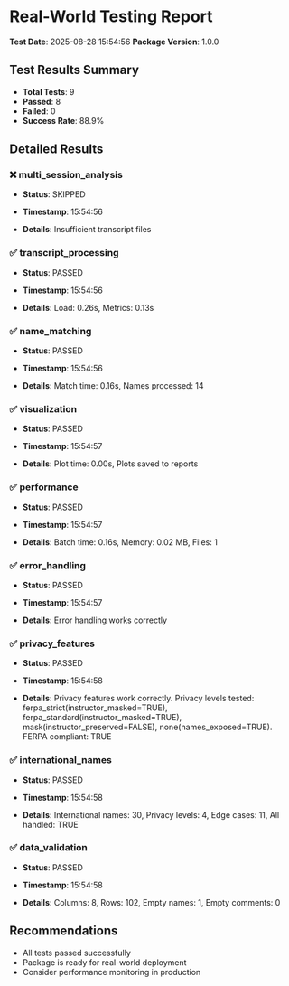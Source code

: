 # Real-World Testing Report

**Test Date**: 2025-08-28 15:54:56
**Package Version**: 1.0.0

## Test Results Summary

- **Total Tests**: 9
- **Passed**: 8
- **Failed**: 0
- **Success Rate**: 88.9%

## Detailed Results

### ❌ multi_session_analysis
- **Status**: SKIPPED
- **Timestamp**: 15:54:56

- **Details**: Insufficient transcript files

### ✅ transcript_processing
- **Status**: PASSED
- **Timestamp**: 15:54:56

- **Details**: Load: 0.26s, Metrics: 0.13s

### ✅ name_matching
- **Status**: PASSED
- **Timestamp**: 15:54:56

- **Details**: Match time: 0.16s, Names processed: 14

### ✅ visualization
- **Status**: PASSED
- **Timestamp**: 15:54:57

- **Details**: Plot time: 0.00s, Plots saved to reports

### ✅ performance
- **Status**: PASSED
- **Timestamp**: 15:54:57

- **Details**: Batch time: 0.16s, Memory: 0.02 MB, Files: 1

### ✅ error_handling
- **Status**: PASSED
- **Timestamp**: 15:54:57

- **Details**: Error handling works correctly

### ✅ privacy_features
- **Status**: PASSED
- **Timestamp**: 15:54:58

- **Details**: Privacy features work correctly. Privacy levels tested: ferpa_strict(instructor_masked=TRUE), ferpa_standard(instructor_masked=TRUE), mask(instructor_preserved=FALSE), none(names_exposed=TRUE). FERPA compliant: TRUE

### ✅ international_names
- **Status**: PASSED
- **Timestamp**: 15:54:58

- **Details**: International names: 30, Privacy levels: 4, Edge cases: 11, All handled: TRUE

### ✅ data_validation
- **Status**: PASSED
- **Timestamp**: 15:54:58

- **Details**: Columns: 8, Rows: 102, Empty names: 1, Empty comments: 0

## Recommendations

- All tests passed successfully
- Package is ready for real-world deployment
- Consider performance monitoring in production
